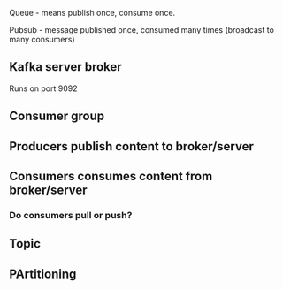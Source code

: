 
Queue - means publish once, consume once.

Pubsub - message published once, consumed many times (broadcast to many consumers)

## Kafka server broker

Runs on port 9092

## Consumer group




## Producers publish content to broker/server

## Consumers consumes content from broker/server

### Do consumers pull or push?



## Topic

## PArtitioning


